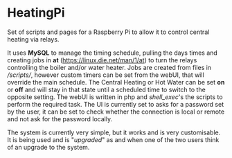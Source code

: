 # HeatingPi
Set of scripts and pages for a Raspberry Pi to allow it to control central heating via relays.

It uses <b>MySQL</b> to manage the timing schedule, pulling the days times and creating jobs in <b>at</b> (https://linux.die.net/man/1/at)
to turn the relays controlling the boiler and/or water heater.
Jobs are created from files in <i>/scripts/</i>, however custom timers can be set from the webUI, that will override the main schedule.
The Central Heating or Hot Water can be set <b>on</b> or <b>off</b> and will stay in that state until a scheduled time to switch to the
opposite setting.
The webUI is written in php and <i>shell_exec</i>'s the scripts to perform the required task. The UI is currently set to asks for 
a password set by the user, it can be set to check whether the connection is local or remote and not ask for the password locally.

The system is currently very simple, but it works and is very customisable. It is being used and is "<i>upgraded</i>" as and when one of
the two users think of an upgrade to the system.
